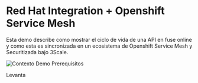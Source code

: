 # Red Hat Integration + Openshift Service Mesh 
Esta demo describe como mostrar el ciclo de vida de una API en fuse online y como esta es sincronizada en un ecosistema de Openshift Service Mesh y Securitizada bajo 3Scale.

![Contexto Demo](https://drive.google.com/uc?id=1qH6bAffCI2dysmdxYwFmdl1LXVWHazwn)
Prerequisitos

Levanta

<!--stackedit_data:
eyJoaXN0b3J5IjpbLTIxMTU5ODkxOSwtMjExNjY3OTY1Miw4Mj
QxMDI5NTAsLTU3NjAyODg1NF19
-->